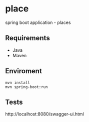 # place

spring boot application - places

## Requirements

- Java
- Maven

## Enviroment
  
```
mvn install 
mvn spring-boot:run

```

## Tests

http://localhost:8080/swagger-ui.html
